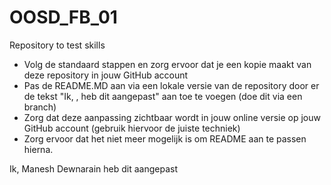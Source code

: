 # OOSD_FB_01
Repository to test skills

- Volg de standaard stappen en zorg ervoor dat je een kopie maakt van deze repository in jouw GitHub account
- Pas de README.MD aan via een lokale versie van de repository door er de tekst "Ik, <naam>, heb dit aangepast" aan toe te voegen (doe dit via een branch)
- Zorg dat deze aanpassing zichtbaar wordt in jouw online versie op jouw GitHub account (gebruik hiervoor de juiste techniek)
- Zorg ervoor dat het niet meer mogelijk is om README aan te passen hierna.

Ik, Manesh Dewnarain heb dit aangepast
